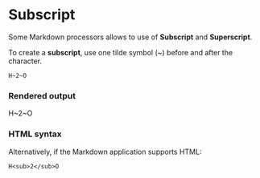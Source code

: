 # Subscript

Some Markdown processors allows to use of **Subscript** and **Superscript**.

To create a **subscript**, use one tilde symbol (~) before and after the
character.

```
H~2~O
```

### Rendered output

H~2~O

### HTML syntax

Alternatively, if the Markdown application supports HTML:

```
H<sub>2</sub>O
```

